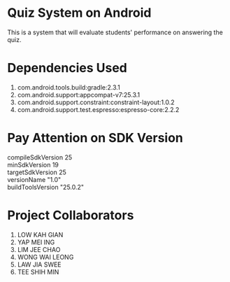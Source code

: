 # Quiz System on Android
This is a system that will evaluate students' performance on answering the quiz.

# Dependencies Used
1) com.android.tools.build:gradle:2.3.1 <br>
2) com.android.support:appcompat-v7:25.3.1<br>
3) com.android.support.constraint:constraint-layout:1.0.2<br>
3) com.android.support.test.espresso:espresso-core:2.2.2<br>

# Pay Attention on SDK Version
compileSdkVersion 25<br>
minSdkVersion 19<br>
targetSdkVersion 25<br>
versionName "1.0"<br>
buildToolsVersion "25.0.2"<br>

# Project Collaborators
1) LOW KAH GIAN<br>
2) YAP MEI ING<br>
3) LIM JEE CHAO<br>
4) WONG WAI LEONG<br>
5) LAW JIA SWEE<br>
6) TEE SHIH MIN<br>
